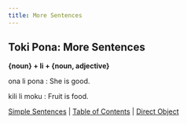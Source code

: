 ```yaml
---
title: More Sentences
---
```


## Toki Pona: More Sentences

**{noun} + li + {noun, adjective}**  

ona li pona 
: She is good.  

kili li moku 
: Fruit is food.  

[Simple Sentences](02SimpleSentences.md) | [Table of Contents](toc.md) | [Direct Object](04DirectObject.md)
